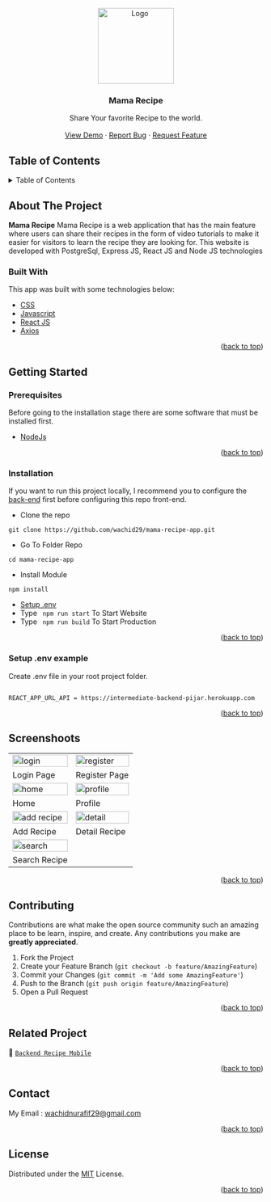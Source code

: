 <div id="top"></div>

<!-- PROJECT LOGO -->
<br />
<div align="center">
  <a href="https://github.com/wachid29/learn-next">
    <img src="https://res.cloudinary.com/dbpfwb5ok/image/upload/v1659148545/portofolio/recipe/2_kpnvj7.png" alt="Logo" width="150px">
  </a>

  <h3 align="center">Mama Recipe</h3>

  <p align="center">
    Share Your favorite Recipe to the world.
    <br />
    <br />
    <a href="https://mama-recipe-app.vercel.app">View Demo</a>
    ·
    <a href="https://github.com/wachid29/mama-recipe-app/issues">Report Bug</a>
    ·
    <a href="https://github.com/wachid29/mama-recipe-app/issues">Request Feature</a>
  </p>
</div>

<!-- TABLE OF CONTENTS -->

## Table of Contents

<details>
  <summary>Table of Contents</summary>
  <ol>
    <li>
      <a href="#about-the-project">About The Project</a>
      <ul>
        <li><a href="#built-with">Built With</a></li>
      </ul>
    </li>
    <li>
      <a href="#getting-started">Getting Started</a>
      <ul>
        <li><a href="#prerequisites">Prerequisites</a></li>
        <li><a href="#installation">Installation</a></li>
        <li><a href="#setup-env-example">Setup .env example</a></li>
      </ul>
    </li>
    <li><a href="#screenshoots">Screenshots</a></li>
    <li><a href="#contributing">Contributing</a></li>
    <li><a href="#related-project">Related Project</a></li>
    <li><a href="#contact">Contact</a></li>
    <li><a href="#license">License</a></li>
  </ol>
</details>

<!-- ABOUT THE PROJECT -->

## About The Project

**Mama Recipe** Mama Recipe is a web application that has the main feature where users can share their recipes in the form of video tutorials to make it easier for visitors to learn the recipe they are looking for. This website is developed with PostgreSql, Express JS, React JS and Node JS technologies

### Built With

This app was built with some technologies below:

- [CSS](https://developer.mozilla.org/en-US/docs/Web/CSS)
- [Javascript](https://www.javascript.com/)
- [React JS](https://reactjs.org/)
- [Axios](https://axios-http.com/)

<p align="right">(<a href="#top">back to top</a>)</p>

<!-- GETTING STARTED -->

## Getting Started

### Prerequisites

Before going to the installation stage there are some software that must be installed first.

- [NodeJs](https://nodejs.org/en/download/)

<p align="right">(<a href="#top">back to top</a>)</p>

### Installation

If you want to run this project locally, I recommend you to configure the [back-end](https://github.com/fandipras7/foodRecipeApi) first before configuring this repo front-end.

- Clone the repo

```
git clone https://github.com/wachid29/mama-recipe-app.git
```

- Go To Folder Repo

```
cd mama-recipe-app
```

- Install Module

```
npm install
```

- <a href="#setup-env">Setup .env</a>
- Type ` npm run start` To Start Website
- Type ` npm run build` To Start Production

<p align="right">(<a href="#top">back to top</a>)</p>

### Setup .env example

Create .env file in your root project folder.

```

REACT_APP_URL_API = https://intermediate-backend-pijar.herokuapp.com

```

<p align="right">(<a href="#top">back to top</a>)</p>

## Screenshoots

<p align="center" display=flex>
   
<table>
 
  <tr>
    <td><image src="https://res.cloudinary.com/dhdngrjzr/image/upload/v1664251172/profile-user/nodtrmvb6fbhpnxbuwuk.jpg" alt="login" width=100%></td>
    <td><image src="https://res.cloudinary.com/dhdngrjzr/image/upload/v1664251201/profile-user/rpitrjbyxolr1hk57kij.jpg" alt="register" width=100%/></td>
  </tr>
   <tr>
    <td>Login Page</td>
    <td>Register Page</td>
  </tr>
  <tr>
    <td><image src="https://res.cloudinary.com/dhdngrjzr/image/upload/v1664251156/profile-user/odxgukbazzo7f0jnipne.jpg" alt="home" width=100%></td>
    <td><image src="https://res.cloudinary.com/dhdngrjzr/image/upload/v1664251183/profile-user/kwqmyrc0zu3ilrjzklwo.jpg" alt="profile" width=100%/></td>
  </tr>
  <tr>
    <td>Home</td>
    <td>Profile</td>
  </tr>
    <tr>
    <td><image src="https://res.cloudinary.com/dhdngrjzr/image/upload/v1664251127/profile-user/q0xmn8vxmpsrrlimqxrw.jpg" alt="add recipe" width=100%></td>
    <td><image src="https://res.cloudinary.com/dhdngrjzr/image/upload/v1664251141/profile-user/g6xjaemotpd11jvgucai.jpg" alt="detail" width=100%/></td>
  </tr>
  <tr>
    <td>Add Recipe</td>
    <td>Detail Recipe</td>
  </tr>
  </tr>
    <tr>
    <td><image src="https://res.cloudinary.com/dhdngrjzr/image/upload/v1664251481/profile-user/aq421lskqtfuksuruojd.jpg" alt="search" width=100%></td>
   
  </tr>
  <tr>
    <td>Search Recipe</td>
    
  </tr>
</table>
      
</p>
<p align="right">(<a href="#top">back to top</a>)</p>

## Contributing

Contributions are what make the open source community such an amazing place to be learn, inspire, and create. Any contributions you make are **greatly appreciated**.

1. Fork the Project
2. Create your Feature Branch (`git checkout -b feature/AmazingFeature`)
3. Commit your Changes (`git commit -m 'Add some AmazingFeature'`)
4. Push to the Branch (`git push origin feature/AmazingFeature`)
5. Open a Pull Request

<p align="right">(<a href="#top">back to top</a>)</p>

## Related Project

:rocket: [`Backend Recipe Mobile`](https://github.com/wachid29/recipe_mobile)


<p align="right">(<a href="#top">back to top</a>)</p>

## Contact

My Email : wachidnurafif29@gmail.com

<p align="right">(<a href="#top">back to top</a>)</p>

## License

Distributed under the [MIT](/LICENSE) License.

<p align="right">(<a href="#top">back to top</a>)</p>
